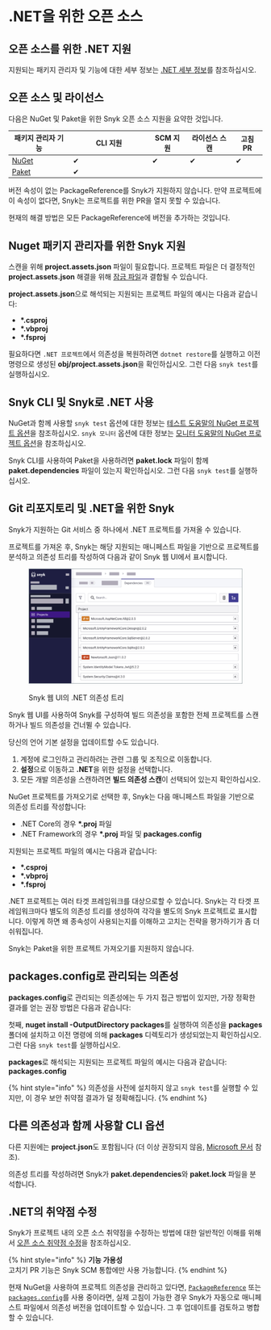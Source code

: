 # .NET을 위한 오픈 소스

## **오픈 소스를 위한** .NET **지원**

지원되는 패키지 관리자 및 기능에 대한 세부 정보는 [.NET 세부 정보](./)를 참조하십시오.

## 오픈 소스 및 라이선스

다음은 NuGet 및 Paket을 위한 Snyk 오픈 소스 지원을 요약한 것입니다.

<table><thead><tr><th>패키지 관리자 기능</th><th width="143">CLI 지원</th><th>SCM 지원</th><th>라이선스 스캔</th><th>고침 PR</th></tr></thead><tbody><tr><td><a href="https://www.nuget.org">NuGet</a></td><td>✔︎</td><td>✔︎</td><td>✔︎</td><td>✔︎</td></tr><tr><td><a href="https://fsprojects.github.io/Paket/index.html">Paket</a></td><td>✔︎</td><td></td><td></td><td></td></tr></tbody></table>

버전 속성이 없는 PackageReference를 Snyk가 지원하지 않습니다. 만약 프로젝트에 이 속성이 없다면, Snyk는 프로젝트를 위한 PR을 열지 못할 수 있습니다. 

현재의 해결 방법은 모든 PackageReference에 버전을 추가하는 것입니다.

## Nuget 패키지 관리자를 위한 Snyk 지원

스캔을 위해 **project.assets.json** 파일이 필요합니다. 프로젝트 파일은 더 결정적인 **project.assets.json** 해결을 위해 [잠금 파일](https://docs.microsoft.com/en-us/nuget/consume-packages/package-references-in-project-files#locking-dependencies)과 결합될 수 있습니다.

**project.assets.json**으로 해석되는 지원되는 프로젝트 파일의 예시는 다음과 같습니다:

* **\*.csproj**
* **\*.vbproj**
* **\*.fsproj**

필요하다면 `.NET 프로젝트`에서 의존성을 복원하려면 `dotnet restore`를 실행하고 이전 명령으로 생성된 **obj/project.assets.json**을 확인하십시오. 그런 다음 `snyk test`를 실행하십시오.

## Snyk CLI 및 Snyk로 .NET 사용

NuGet과 함께 사용할 `snyk test` 옵션에 대한 정보는 [테스트 도움말의 NuGet 프로젝트 옵션](../../snyk-cli/commands/test.md#options-for-nuget-projects)을 참조하십시오. `snyk 모니터` 옵션에 대한 정보는 [모니터 도움말의 NuGet 프로젝트 옵션](../../snyk-cli/commands/monitor.md#options-for-nuget-projects)을 참조하십시오.

Snyk CLI를 사용하여 Paket을 사용하려면 **paket.lock** 파일이 함께 **paket.dependencies** 파일이 있는지 확인하십시오. 그런 다음 `snyk test`를 실행하십시오.

## Git 리포지토리 및 .NET을 위한 Snyk

Snyk가 지원하는 Git 서비스 중 하나에서 .NET 프로젝트를 가져올 수 있습니다.

프로젝트를 가져온 후, Snyk는 해당 지원되는 매니페스트 파일을 기반으로 프로젝트를 분석하고 의존성 트리를 작성하여 다음과 같이 Snyk 웹 UI에서 표시합니다.

<figure><img src="../../.gitbook/assets/dotNet Project.png" alt="Snyk 웹 UI의 .NET 의존성 트리"><figcaption><p>Snyk 웹 UI의 .NET 의존성 트리</p></figcaption></figure>

Snyk 웹 UI를 사용하여 Snyk를 구성하여 빌드 의존성을 포함한 전체 프로젝트를 스캔하거나 빌드 의존성을 건너뛸 수 있습니다.

당신의 언어 기본 설정을 업데이트할 수도 있습니다.

1. 계정에 로그인하고 관리하려는 관련 그룹 및 조직으로 이동합니다.
2. **설정**으로 이동하고 **.NET**을 위한 설정을 선택합니다.
3. 모든 개발 의존성을 스캔하려면 **빌드 의존성 스캔**이 선택되어 있는지 확인하십시오.

NuGet 프로젝트를 가져오기로 선택한 후, Snyk는 다음 매니페스트 파일을 기반으로 의존성 트리를 작성합니다:

* .NET Core의 경우 **\*.proj** 파일
* .NET Framework의 경우 **\*.proj** 파일 및 **packages.config**

지원되는 프로젝트 파일의 예시는 다음과 같습니다:

* **\*.csproj**
* **\*.vbproj**
* **\*.fsproj**

.NET 프로젝트는 여러 타겟 프레임워크를 대상으로할 수 있습니다. Snyk는 각 타겟 프레임워크마다 별도의 의존성 트리를 생성하여 각각을 별도의 Snyk 프로젝트로 표시합니다. 이렇게 하면 왜 종속성이 사용되는지를 이해하고 고치는 전략을 평가하기가 좀 더 쉬워집니다.

Snyk는 Paket을 위한 프로젝트 가져오기를 지원하지 않습니다.

## packages.config로 관리되는 의존성

**packages.config**로 관리되는 의존성에는 두 가지 접근 방법이 있지만, 가장 정확한 결과를 얻는 권장 방법은 다음과 같습니다:

첫째, **nuget install -OutputDirectory packages**를 실행하여 의존성을 **packages** 폴더에 설치하고 이전 명령에 의해 **packages** 디렉토리가 생성되었는지 확인하십시오. 그런 다음 `snyk test`를 실행하십시오.

**packages**로 해석되는 지원되는 프로젝트 파일의 예시는 다음과 같습니다: **packages.config**

{% hint style="info" %}
의존성을 사전에 설치하지 않고 `snyk test`를 실행할 수 있지만, 이 경우 보안 취약점 결과가 덜 정확해집니다.
{% endhint %}

## 다른 의존성과 함께 사용할 CLI 옵션

다른 지원에는 **project.json**도 포함됩니다 (더 이상 권장되지 않음, [Microsoft 문서](https://docs.microsoft.com/en-us/nuget/archive/project-json) 참조).

의존성 트리를 작성하려면 Snyk가 **paket.dependencies**와 **paket.lock** 파일을 분석합니다.

## .NET의 취약점 수정

Snyk가 프로젝트 내의 오픈 소스 취약점을 수정하는 방법에 대한 일반적인 이해를 위해서 [오픈 소스 취약점 수정](../../scan-with-snyk/snyk-open-source/manage-vulnerabilities/fix-your-vulnerabilities.md)을 참조하십시오.

{% hint style="info" %}
**기능 가용성**\
고치기 PR 기능은 Snyk SCM 통합에만 사용 가능합니다.
{% endhint %}

현재 NuGet을 사용하여 프로젝트 의존성을 관리하고 있다면, [`PackageReference`](https://docs.microsoft.com/en-us/nuget/consume-packages/package-references-in-project-files) 또는 [`packages.config`](https://docs.microsoft.com/en-us/nuget/reference/packages-config)를 사용 중이라면, 실제 고침이 가능한 경우 Snyk가 자동으로 매니페스트 파일에서 의존성 버전을 업데이트할 수 있습니다. 그 후 업데이트를 검토하고 병합할 수 있습니다.